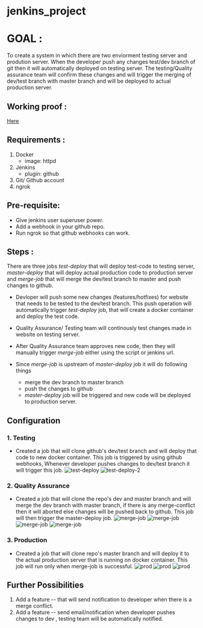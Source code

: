 # jenkins_project

# GOAL :
To create a system in which there are two enviorment testing server and prodution server. When the developer push any changes test/dev branch of git then it will automatically deployed on testing server. The testing/Quality assurance team will confirm these changes and will trigger the merging of dev/test branch with master branch and will be deployed to actual production server.

## Working proof : 
[Here](https://youtu.be/pvL98NyIeWk)

## Requirements :
1. Docker
  	- image: httpd
2. Jenkins
  	- plugin: github
3. Git/ Github account
4. ngrok

## Pre-requisite:
* Give jenkins user superuser power.
* Add a webhook in your github repo.
* Run ngrok so that github webhooks can work.


## Steps :
There are three jobs *test-deploy* that will deploy test-code to testing server, *master-deploy* that will deploy actual production code to production server and *merge-job* that will merge the dev/test branch to master and push changes to github.

* Devloper will push some new changes (features/hotfixes) for website that needs to be tested to the dev/test branch.
This push operation will automatically trigger *test-deploy* job, that will create a docker container and deploy the test code.

* Quality Assurance/ Testing team will continously test changes made in website on testing server.

* After Quality Assurance team approves new code, then they will manually trigger *merge-job* either using the script or jenkins url.

* Since *merge-job* is upstream of *master-deploy* job it will do following things
    - merge the dev branch to master branch
    - push the changes to github
    - *master-deploy* job will be triggered and new code will be deployed to production server.
	
## Configuration

### 1. Testing 

* Created a job that will clone github's dev/test branch and will deploy that code to new docker container. This job is triggered by using github webhooks, Whenever developer pushes changes to dev/test branch it will trigger this job.
![test-deploy](https://github.com/harsh-gautam/jenkins_project/blob/master/screenshots/test-deploy-1.png)
![test-deploy-2](https://github.com/harsh-gautam/jenkins_project/blob/master/screenshots/test-deploy-2.png)

### 2. Quality Assurance

* Created a job that will clone the repo's dev and master branch and will merge the dev branch with master branch, if there is any merge-conflict then it will aborted else changes will be pushed back to github. This job will then trigger the master-deploy job.
![merge-job](https://github.com/harsh-gautam/jenkins_project/blob/master/screenshots/merge-1.png)
![merge-job](https://github.com/harsh-gautam/jenkins_project/blob/master/screenshots/merge-2.png)
![merge-job](https://github.com/harsh-gautam/jenkins_project/blob/master/screenshots/merge-3.png)
![merge-job](https://github.com/harsh-gautam/jenkins_project/blob/master/screenshots/merge-4.png)

### 3. Production

* Created a job that will clone repo's master branch and will deploy it to the actual production server that is running on docker container. This job will run only when merge-job is successful.
![prod](https://github.com/harsh-gautam/jenkins_project/blob/master/screenshots/master-deploy-1.png)
![prod](https://github.com/harsh-gautam/jenkins_project/blob/master/screenshots/master-deploy-2.png)
![prod](https://github.com/harsh-gautam/jenkins_project/blob/master/screenshots/master-deploy-3.png)


## Further Possibilities
1. Add a feature -- that will send notification to developer when there is a merge conflict.
2. Add a feature -- send email/notification when developer pushes changes to dev , testing team will be automatically notified.

